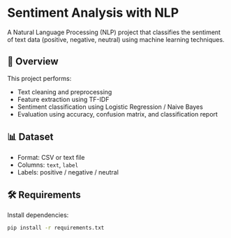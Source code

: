 # Sentiment Analysis with NLP

A Natural Language Processing (NLP) project that classifies the sentiment of text data (positive, negative, neutral) using machine learning techniques.

## 📌 Overview
This project performs:
- Text cleaning and preprocessing
- Feature extraction using TF-IDF
- Sentiment classification using Logistic Regression / Naive Bayes
- Evaluation using accuracy, confusion matrix, and classification report

## 📊 Dataset
- Format: CSV or text file
- Columns: `text`, `label`
- Labels: positive / negative / neutral

## 🛠️ Requirements
Install dependencies:
```bash
pip install -r requirements.txt

